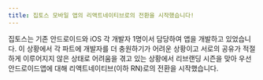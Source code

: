 ```yaml
---
title: 집토스 모바일 앱의 리액트네이티브로의 전환을 시작했습니다!
---
```


집토스는 기존 안드로이드와 iOS 각 개발자 1명이서 담당하여 앱을 개발하고 있었습니다. 이 상황에서 각 파트에 개발자를 더 충원하기가 어려운 상황이고 서로의 공유가 적절하게 이루어지지 않은 상태로 어려움을 겪고 있는 상황에서 리브랜딩 시즌을 맞아 우선 안드로이드앱에 대해 리액트네이티브(이하 RN)로의 전환을 시작했습니다.
